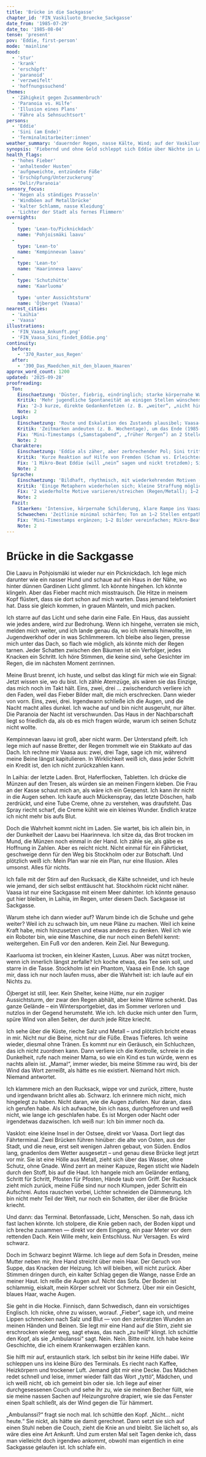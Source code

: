 ```yaml
---
title: 'Brücke in die Sackgasse'
chapter_id: 'FIN_Vaskiluoto_Bruecke_Sackgasse'
date_from: '1985-07-29'
date_to: '1985-08-04'
tense: 'present'
pov: 'Eddie, first-person'
mode: 'mainline'
mood:
  - 'stur'
  - 'krank'
  - 'erschöpft'
  - 'paranoid'
  - 'verzweifelt'
  - 'hoffnungssuchend'
themes:
  - 'Zähigkeit gegen Zusammenbruch'
  - 'Paranoia vs. Hilfe'
  - 'Illusion eines Plans'
  - 'Fähre als Sehnsuchtsort'
persons:
  - 'Eddie'
  - 'Sini (am Ende)'
  - 'Terminalmitarbeiter:innen'
weather_summary: 'dauernder Regen, nasse Kälte, Wind; auf der Vaskiluoto-Brücke starker Querwind'
synopsis: 'Fiebernd und ohne Geld schleppt sich Eddie über Nächte in Laavus und Unterstände bis zur sturmgepeitschten Vaskiluoto‑Brücke; vor dem Terminal bricht sie zusammen, bekommt Decke und Tee – und trifft zum ersten Mal Sini, die bleibt.'
health_flags:
  - 'hohes Fieber'
  - 'anhaltender Husten'
  - 'aufgeweichte, entzündete Füße'
  - 'Erschöpfung/Unterzuckerung'
  - 'Delir/Paranoia'
sensory_focus:
  - 'Regen als ständiges Prasseln'
  - 'Windböen auf Metallbrücke'
  - 'kalter Schlamm, nasse Kleidung'
  - 'Lichter der Stadt als fernes Flimmern'
overnights:
  -
    type: 'Lean-to/Picknickdach'
    name: 'Pohjoismäki laavu'
  -
    type: 'Lean-to'
    name: 'Kempinnevan laavu'
  -
    type: 'Lean-to'
    name: 'Haarinneva laavu'
  -
    type: 'Schutzhütte'
    name: 'Kaarluoma'
  -
    type: 'unter Aussichtsturm'
    name: 'Öjberget (Vaasa)'
nearest_cities:
  - 'Laihia'
  - 'Vaasa'
illustrations:
  - 'FIN_Vaasa_Ankunft.png'
  - 'FIN_Vaasa_Sini_findet_Eddie.png'
continuity:
  before:
    - '370_Raster_aus_Regen'
  after:
    - '390_Das_Maedchen_mit_den_blauen_Haaren'
approx_word_count: 1200
updated: '2025-09-28'
proofreading:
  Ton:
    Einschaetzung: 'Düster, fiebrig, eindringlich; starke körpernahe Wahrnehmung.'
    Kritik: 'Mehr jugendliche Spontaneität an einigen Stellen wünschenswert; vereinzelt pathetische Bilder glätten.'
    Fix: '2–3 kurze, direkte Gedankenfetzen (z. B. „weiter“, „nicht hinfallen“, „ich hasse diese Brücke“) einstreuen; 1–2 pathetische Bilder vereinfachen; 1 Atempunkt am Brückenpfosten setzen.'
    Note: 2
  Logik:
    Einschaetzung: 'Route und Eskalation des Zustands plausibel; Vaasa-Ankunft stimmig.'
    Kritik: 'Zeitmarken andeuten (z. B. Wochentage), um das Ende (1985-08-03) klarer zu verorten.'
    Fix: 'Mini‑Timestamps („Samstagabend“, „früher Morgen“) an 2 Stellen; 1 kurzer Geldstand‑Halbsatz in Laihia; Brückenrichtung (südliche neue Brücke) knapp markieren.'
    Note: 2
  Charaktere:
    Einschaetzung: 'Eddie als zäher, aber zerbrechender Pol; Sini tritt am Ende als ruhiger Anker auf.'
    Kritik: 'Kurze Reaktion auf Hilfe von Fremden (Scham vs. Erleichterung) noch etwas vertiefen.'
    Fix: '1 Mikro‑Beat Eddie (will „nein“ sagen und nickt trotzdem); Sini 1 charakteristisches Detail (Stimme/Bewegung/„blaues Haar“ Reaktionsgestus) betonen.'
    Note: 2
  Sprache:
    Einschaetzung: 'Bildhaft, rhythmisch, mit wiederkehrenden Motiven (Regen, Wind, Brücke).'
    Kritik: 'Einige Metaphern wiederholen sich; kleine Straffung möglich.'
    Fix: '2 wiederholte Motive variieren/streichen (Regen/Metall); 1–2 lange Perioden teilen; 1 rotziger Kurzsatz als Widerlager.'
    Note: 2
  Fazit:
    Staerken: 'Intensive, körpernahe Schilderung, klare Rampe ins Vaasa-Set.'
    Schwaechen: 'Zeitlinie minimal schärfen; Ton an 1–2 Stellen entpathetisieren.'
    Fix: 'Mini‑Timestamps ergänzen; 1–2 Bilder vereinfachen; Mikro‑Beat zu Scham/Erleichterung bei Hilfe; kleine Sprach‑Straffung.'
    Note: 2
---
```


# Brücke in die Sackgasse

Die Laavu in Pohjoismäki ist wieder nur ein Picknickdach. Ich lege mich darunter
wie ein nasser Hund und schaue auf ein Haus in der Nähe, wo hinter dünnen
Gardinen Licht glimmt. Ich könnte hingehen. Ich könnte klingeln. Aber das Fieber
macht mich misstrauisch. Die Hitze in meinem Kopf flüstert, dass sie dort schon
auf mich warten. Dass jemand telefoniert hat. Dass sie gleich kommen, in grauen
Mänteln, und mich packen.

Ich starre auf das Licht und sehe darin eine Falle. Ein Haus, das aussieht wie
jedes andere, wird zur Bedrohung. Wenn ich hingehe, verraten sie mich, melden
mich weiter, und ich lande genau da, wo ich niemals hinwollte, im Jugendwerkhof
oder in was Schlimmerem. Ich bleibe also liegen, presse mich unter das Dach, so
flach wie möglich, als könnte mich der Regen tarnen. Jeder Schatten zwischen den
Bäumen ist ein Verfolger, jedes Knacken ein Schritt. Ich höre Stimmen, die keine
sind, sehe Gesichter im Regen, die im nächsten Moment zerrinnen.

Meine Brust brennt, ich huste, und selbst das klingt für mich wie ein Signal:
Jetzt wissen sie, wo du bist. Ich zähle Atemzüge, als wären sie das Einzige, das
mich noch im Takt hält. Eins, zwei, drei … zwischendurch verliere ich den Faden,
weil das Fieber Bilder malt, die mich erschrecken. Dann wieder von vorn. Eins,
zwei, drei. Irgendwann schließe ich die Augen, und die Nacht macht alles dunkel.
Ich wache auf und bin nicht ausgeruht, nur älter. Die Paranoia der Nacht ist
verschwunden. Das Haus in der Nachbarschaft liegt so friedlich da, als ob es
mich fragen würde, warum ich seinen Schutz nicht wollte.

Kempinnevan laavu ist groß, aber nicht warm. Der Unterstand pfeift. Ich lege
mich auf nasse Bretter, der Regen trommelt wie ein Stakkato auf das Dach. Ich
rechne mir Vaasa aus: zwei, drei Tage, sage ich mir, während meine Beine längst
kapitulieren. In Wirklichkeit weiß ich, dass jeder Schritt ein Kredit ist, den
ich nicht zurückzahlen kann.

In Laihia: der letzte Laden. Brot, Haferflocken, Tabletten. Ich drücke die
Münzen auf den Tresen, als würden sie an meinen Fingern kleben. Die Frau an der
Kasse schaut mich an, als wäre ich ein Gespenst. Ich kann ihr nicht in die Augen
sehen. Ich kaufe auch Mückenspray, das letzte Döschen, halb zerdrückt, und eine
Tube Creme, ohne zu verstehen, was draufsteht. Das Spray riecht scharf, die
Creme kühlt wie ein kleines Wunder. Endlich kratze ich nicht mehr bis aufs Blut.

Doch die Wahrheit kommt nicht im Laden. Sie wartet, bis ich allein bin, in der
Dunkelheit der Laavu bei Haarinneva. Ich sitze da, das Brot trocken im Mund, die
Münzen noch einmal in der Hand. Ich zähle sie, als gäbe es Hoffnung in Zahlen.
Aber es reicht nicht. Nicht einmal für ein Fährticket, geschweige denn für den
Weg bis Stockholm oder zur Botschaft. Und plötzlich weiß ich: Mein Plan war nie
ein Plan, nur eine Illusion. Alles umsonst. Alles für nichts.

Ich falle mit der Stirn auf den Rucksack, die Kälte schneidet, und ich heule wie
jemand, der sich selbst enttäuscht hat. Stockholm rückt nicht näher. Vaasa ist
nur eine Sackgasse mit einem Meer dahinter. Ich könnte genauso gut hier bleiben,
in Laihia, im Regen, unter diesem Dach. Sackgasse ist Sackgasse.

Warum stehe ich dann wieder auf? Warum binde ich die Schuhe und gehe weiter?
Weil ich zu schwach bin, um neue Pläne zu machen. Weil ich keine Kraft habe,
mich hinzusetzen und etwas anderes zu denken. Weil ich wie ein Roboter bin, wie
eine Maschine, die nur noch einen Befehl kennt: weitergehen. Ein Fuß vor den
anderen. Kein Ziel. Nur Bewegung.

Kaarluoma ist trocken, ein kleiner Kasten, Luxus. Aber was nützt trocken, wenn
ich innerlich längst zerfalle? Ich koche etwas, das Tee sein soll, und starre in
die Tasse. Stockholm ist ein Phantom, Vaasa ein Ende. Ich sage mir, dass ich nur
noch laufen muss, aber die Wahrheit ist: ich laufe auf ein Nichts zu.

Öjberget ist still, leer. Kein Shelter, keine Hütte, nur ein zugiger
Aussichtsturm, der zwar den Regen abhält, aber keine Wärme schenkt. Das ganze
Gelände – ein Wintersportgebiet, das im Sommer verloren und nutzlos in der
Gegend herumsteht. Wie ich. Ich ducke mich unter den Turm, spüre Wind von allen
Seiten, der durch jede Ritze kriecht.

Ich sehe über die Küste, rieche Salz und Metall – und plötzlich bricht etwas in
mir. Nicht nur die Beine, nicht nur die Füße. Etwas Tieferes. Ich weine wieder,
diesmal ohne Tränen. Es kommt nur ein Geräusch, ein Schluchzen, das ich nicht
zuordnen kann. Dann verliere ich die Kontrolle, schreie in die Dunkelheit, rufe
nach meiner Mama, so wie ein Kind es tun würde, wenn es nachts allein ist.
„Mama!“, immer wieder, bis meine Stimme rau wird, bis der Wind das Wort
zerreißt, als hätte es nie existiert. Niemand hört mich. Niemand antwortet.

Ich klammere mich an den Rucksack, wippe vor und zurück, zittere, huste und
irgendwann bricht alles ab. Schwarz. Ich erinnere mich nicht, mich hingelegt zu
haben. Nicht daran, wie die Augen zufielen. Nur daran, dass ich gerufen habe.
Als ich aufwache, bin ich nass, durchgefroren und weiß nicht, wie lange ich
geschlafen habe. Es ist Morgen oder Nacht oder irgendetwas dazwischen. Ich weiß
nur: Ich bin immer noch da.

Vasklot: eine kleine Insel in der Ostsee, direkt vor Vaasa. Dort liegt das
Fährterminal. Zwei Brücken führen hinüber: die alte von Osten, aus der Stadt,
und die neue, erst seit wenigen Jahren gebaut, von Süden. Endlos lang, gnadenlos
dem Wetter ausgesetzt – und genau diese Brücke liegt jetzt vor mir. Sie ist eine
Hölle aus Metall, zieht sich über das Wasser, ohne Schutz, ohne Gnade. Wind
zerrt an meiner Kapuze, Regen sticht wie Nadeln durch den Stoff, bis auf die
Haut. Ich hangele mich am Geländer entlang, Schritt für Schritt, Pfosten für
Pfosten, Hände taub vom Griff. Der Rucksack zieht mich zurück, meine Füße sind
nur noch Klumpen, jeder Schritt ein Aufschrei. Autos rauschen vorbei, Lichter
schneiden die Dämmerung. Ich bin nicht mehr Teil der Welt, nur noch ein
Schatten, der über die Brücke kriecht.

Und dann: das Terminal. Betonfassade, Licht, Menschen. So nah, dass ich fast
lachen könnte. Ich stolpere, die Knie geben nach, der Boden kippt und ich breche
zusammen — direkt vor dem Eingang, ein paar Meter vor dem rettenden Dach. Kein
Wille mehr, kein Entschluss. Nur Versagen. Es wird schwarz.

Doch im Schwarz beginnt Wärme. Ich liege auf dem Sofa in Dresden, meine Mutter
neben mir, ihre Hand streicht über mein Haar. Der Geruch von Suppe, das Knacken
der Heizung. Ich will bleiben, will nicht zurück. Aber Stimmen dringen durch,
ein kalter Schlag gegen die Wange, nasse Erde an meiner Haut. Ich reiße die
Augen auf. Nicht das Sofa. Der Boden ist schlammig, eiskalt, mein Körper schreit
vor Schmerz. Über mir ein Gesicht, blaues Haar, wache Augen.

Sie geht in die Hocke. Finnisch, dann Schwedisch, dann ein vorsichtiges
Englisch. Ich nicke, ohne zu wissen, worauf. „Fieber“, sage ich, und meine
Lippen schmecken nach Salz und Blut — von den zerkratzten Wunden an meinen
Händen und Beinen. Sie legt mir eine Hand auf die Stirn, zieht sie erschrocken
wieder weg, sagt etwas, das nach „zu heiß“ klingt. Ich schüttle den Kopf, als
sie „Ambulanssi“ sagt. Nein. Nein. Bitte nicht. Ich habe keine Geschichte, die
ich einem Krankenwagen erzählen kann.

Sie hilft mir auf, erstaunlich stark. Ich selbst bin ihr keine Hilfe dabei. Wir
schleppen uns ins kleine Büro des Terminals. Es riecht nach Kaffee, Heizkörpern
und trockener Luft. Jemand gibt mir eine Decke. Das Mädchen redet schnell und
leise, immer wieder fällt das Wort „tyttö“, Mädchen, und ich weiß nicht, ob ich
gemeint bin oder sie. Ich liege auf einer durchgesessenen Couch und sehe ihr zu,
wie sie meinen Becher füllt, wie sie meine nassen Sachen auf Heizungsrohre
drapiert, wie sie das Fenster einen Spalt schließt, als der Wind gegen die Tür
hämmert.

„Ambulanssi?“ fragt sie noch mal. Ich schüttle den Kopf. „Nicht… nicht heute.“
Sie nickt, als hätte sie damit gerechnet. Dann setzt sie sich auf einen Stuhl
neben die Couch, zieht die Knie an und bleibt. Sie lächelt so, als wäre dies
eine Art Ankunft. Und zum ersten Mal seit Tagen denke ich, dass man vielleicht
doch irgendwo ankommt, obwohl man eigentlich in eine Sackgasse gelaufen ist. Ich
schlafe ein.
